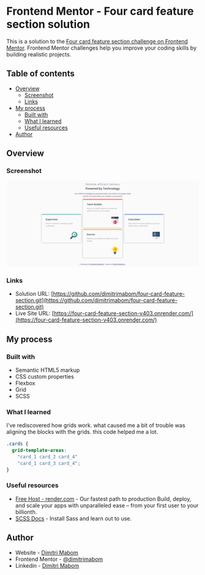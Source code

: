 # Frontend Mentor - Four card feature section solution

This is a solution to the [Four card feature section challenge on Frontend Mentor](https://www.frontendmentor.io/challenges/four-card-feature-section-weK1eFYK). Frontend Mentor challenges help you improve your coding skills by building realistic projects.

## Table of contents

- [Overview](#overview)
  - [Screenshot](#screenshot)
  - [Links](#links)
- [My process](#my-process)
  - [Built with](#built-with)
  - [What I learned](#what-i-learned)
  - [Useful resources](#useful-resources)
- [Author](#author)

## Overview

### Screenshot

![](./design/final-design.png)

### Links

- Solution URL: [https://github.com/dimitrimabom/four-card-feature-section.git](https://github.com/dimitrimabom/four-card-feature-section.git)
- Live Site URL: [https://four-card-feature-section-v403.onrender.com/](https://four-card-feature-section-v403.onrender.com/)

## My process

### Built with

- Semantic HTML5 markup
- CSS custom properties
- Flexbox
- Grid
- SCSS

### What I learned

I've rediscovered how grids work. what caused me a bit of trouble was aligning the blocks with the grids. this code helped me a lot.

```css
.cards {
  grid-template-areas:
    "card_1 card_2 card_4"
    "card_1 card_3 card_4";
}
```

### Useful resources

- [Free Host - render.com](https://render.com/) - Our fastest path to production
  Build, deploy, and scale your apps with unparalleled ease – from your first user to your billionth.
- [SCSS Docs](https://sass-lang.com/guide/) - Install Sass and learn out to use.

## Author

- Website - [Dimitri Mabom](https://github.com/dimitrimabom)
- Frontend Mentor - [@dimitrimabom](https://www.frontendmentor.io/profile/dimitrimabom)
- Linkedin - [Dimitri Mabom](https://www.linkedin.com/in/dimitri-mabom/)
